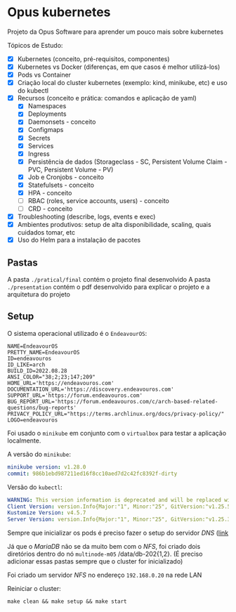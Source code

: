 # Opus kubernetes

Projeto da Opus Software para aprender um pouco mais sobre kubernetes

<!-- As imagens utilizadas podem ser encontradas na pasta `./dockerfiles` -->

Tópicos de Estudo:

- [x] Kubernetes (conceito, pré-requisitos, componentes)
- [x] Kubernetes vs Docker (diferenças, em que casos é melhor utilizá-los)
- [x] Pods vs Container
- [x] Criação local do cluster kubernetes (exemplo: kind, minikube, etc) e uso do kubectl
- [x] Recursos (conceito e prática: comandos e aplicação de yaml)
  - [x] Namespaces
  - [x] Deployments
  - [x] Daemonsets - conceito
  - [x] Configmaps
  - [x] Secrets
  - [x] Services
  - [x] Ingress
  - [x] Persistência de dados (Storageclass - SC, Persistent Volume Claim - PVC, Persistent Volume - PV)
  - [x] Job e Cronjobs - conceito
  - [x] Statefulsets - conceito
  - [x] HPA - conceito
  - [ ] RBAC (roles, service accounts, users) - conceito
  - [ ] CRD - conceito
- [x] Troubleshooting (describe, logs, events e exec)
- [x] Ambientes produtivos: setup de alta disponibilidade, scaling, quais cuidados tomar, etc
- [x] Uso do Helm para a instalação de pacotes

## Pastas

A pasta `./pratical/final` contém o projeto final desenvolvido
A pasta `./presentation` contém o pdf desenvolvido para explicar o projeto e a arquitetura do projeto

## Setup

O sistema operacional utilizado é o `EndeavourOS`:

```
NAME=EndeavourOS
PRETTY_NAME=EndeavourOS
ID=endeavouros
ID_LIKE=arch
BUILD_ID=2022.08.28
ANSI_COLOR="38;2;23;147;209"
HOME_URL='https://endeavouros.com'
DOCUMENTATION_URL='https://discovery.endeavouros.com'
SUPPORT_URL='https://forum.endeavouros.com'
BUG_REPORT_URL='https://forum.endeavouros.com/c/arch-based-related-questions/bug-reports'
PRIVACY_POLICY_URL="https://terms.archlinux.org/docs/privacy-policy/"
LOGO=endeavouros
```

Foi usado o `minikube` em conjunto com o `virtualbox` para testar a aplicação localmente.

A versão do `minikube`:

```yaml
minikube version: v1.28.0
commit: 986b1ebd987211ed16f8cc10aed7d2c42fc8392f-dirty
```

Versão do `kubectl`:

```yaml
WARNING: This version information is deprecated and will be replaced with the output from kubectl version --short.  Use --output=yaml|json to get the full version.
Client Version: version.Info{Major:"1", Minor:"25", GitVersion:"v1.25.5", GitCommit:"804d6167111f6858541cef440ccc53887fbbc96a", GitTreeState:"archive", BuildDate:"2022-12-08T19:51:18Z", GoVersion:"go1.19.4", Compiler:"gc", Platform:"linux/amd64"}
Kustomize Version: v4.5.7
Server Version: version.Info{Major:"1", Minor:"25", GitVersion:"v1.25.3", GitCommit:"434bfd82814af038ad94d62ebe59b133fcb50506", GitTreeState:"clean", BuildDate:"2022-10-12T10:49:09Z", GoVersion:"go1.19.2", Compiler:"gc", Platform:"linux/amd64"}
```

Sempre que inicializar os pods é preciso fazer o setup do servidor _DNS_ ([link](https://minikube.sigs.k8s.io/docs/handbook/addons/ingress-dns/)

Já que o _MariaDB_ não se da muito bem com o _NFS_, foi criado dois diretórios dentro do nó `multinode-m05` /data/db-202{1,2}. (É preciso adicionar essas pastas sempre que o cluster for inicializado)

Foi criado um servidor _NFS_ no endereço `192.168.0.20` na rede LAN

Reiniciar o cluster:

```
make clean && make setup && make start
```
